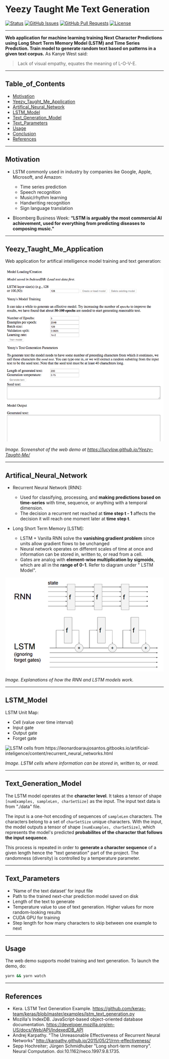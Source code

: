 # Yeezy Taught Me Text Generation

<div>
  
  [![Status](https://img.shields.io/badge/status-work--in--progress-success.svg)]()
  [![GitHub Issues](https://img.shields.io/github/issues/lucylow/Yeezy-Taught-Me.svg)](https://github.com/lucylow/Yeezy-Taught-Me/issues)
  [![GitHub Pull Requests](https://img.shields.io/github/issues-pr/lucylow/Yeezy-Taught-Me.svg)](https://github.com/lucylow/Yeezy-Taught-Me/pulls)
  [![License](https://img.shields.io/aur/license/android-studio.svg)]()

</div>

---
**Web application for machine learning training Next Character Predictions using Long Short Term Memory Model (LSTM) and Time Series Prediction. Train model to generate random text based on patterns in a given text corpus.** As Kanye West said:
> Lack of visual empathy, equates the meaning of L-O-V-E.
---


## Table_of_Contents

* [Motivation](#Motivation)
* [Yeezy_Taught_Me_Application](#Yeezy_Taught_Me_Application)
* [Artifical_Neural_Network](#Artifical_Neural_Network)
* [LSTM_Model](#LSTM_Model)
* [Text_Generation_Model](#Text_Generation_Model) 
* [Text_Parameters](#Text_Parameters)
* [Usage](#Usage)
* [Conclusion](#Conclusion)
* [References](#References) 

---

## Motivation

* LSTM commonly used in industry by companies ike Google, Apple, Microsoft, and Amazon: 
  * Time series prediction 
  * Speech recognition 
  * Music/rhythm learning 
  * Handwriting recognition 
  * Sign language translation 
  
* Bloomberg Business Week: **“LSTM is arguably the most commercial AI achievement, used for everything from predicting diseases to composing music."**

---

## Yeezy_Taught_Me_Application

Web application for artifical intelligence model training and text generation:

![Picture of program](https://github.com/lucylow/Yeezy-Taught-Me/blob/master/images/YeezyTaughtMeWell.png)

*Image. Screenshot of the web demo at https://lucylow.github.io/Yeezy-Taught-Me/*

---


## Artifical_Neural_Network
* Recurrent Neural Network [RNN]:
  * Used for classifying, processing, and **making predictions based on time-series** with time, sequence, or anything with a temporal dimension.
  * The decision a recurrent net reached at **time step t - 1** affects the decision it will reach one moment later at **time step t**.
  
* Long Short Term Memory [LSTM]:
  * LSTM + Vanilla RNN solve the **vanishing gradient problem** since  units allow gradient flows to be unchanged
  * Neural network operates on different scales of time at once and information can be stored in, written to, or read from a cell.
  * Gates are analog with **element-wise multiplication by sigmoids**, which are all in the **range of 0-1**. Refer to diagram under " LSTM Model".

![RNN and LSTM models](https://github.com/lucylow/Yeezy-Taught-Me/blob/master/images/RNN%20vs%20LSTM.png)

*Image. Explanations of how the RNN and LSTM models work.*


---


## LSTM_Model

LSTM Unit Map:
* Cell (value over time interval)
* Input gate
* Output gate
* Forget gate 

![LSTM cells from https://leonardoaraujosantos.gitbooks.io/artificial-inteligence/content/recurrent_neural_networks.html
](https://github.com/lucylow/Yeezy-Taught-Me/blob/master/images/LSTM%20cell%20and%20gates.png)

*Image. LSTM cells where information can be stored in, written to, or read.*


---


## Text_Generation_Model

The LSTM model operates at the **character level**. It takes a tensor of shape `[numExamples, sampleLen, charSetSize]` as the input. The input text data is from "./data" file.

The input is a one-hot encoding of sequences of `sampleLen` characters. The characters belong to a set of `charSetSize` unique characters. With the input, the model outputs a tensor of shape `[numExamples, charSetSize]`, which represents the model's predicted **probabilites of the character that follows the input sequence**.

This process is repeated in order to **generate a character sequence** of a given length hence the "text generation" part of the project. The randomness (diversity) is controlled by a temperature parameter.


---


## Text_Parameters

* 'Name of the text dataset’ for input file
* Path to the trained next-char prediction model saved on disk 
* Length of the text to generate 
* Temperature value to use of text generation. Higher values for more random-looking results 
* CUDA GPU for training 
* Step length for how many characters to skip between one example to next 


---


## Usage

The web demo supports model training and text generation. To launch the demo, do:

```sh
yarn && yarn watch
```


---

## References 
* Kera. LSTM Text Generation Example. https://github.com/keras-team/keras/blob/master/examples/lstm_text_generation.py
* Mozilla's IndexDB. JavaScript-based object-oriented database documentation. https://developer.mozilla.org/en-US/docs/Web/API/IndexedDB_API
* Andrej Karpathy. "The Unreasonable Effectiveness of Recurrent Neural Networks" http://karpathy.github.io/2015/05/21/rnn-effectiveness/
* Sepp Hochreiter; Jürgen Schmidhuber "Long short-term memory". Neural Computation. doi:10.1162/neco.1997.9.8.1735. 

